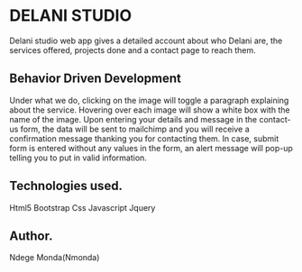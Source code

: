 # DELANI STUDIO
Delani studio web app gives a detailed account about who Delani are, the services offered, projects done  and a contact page to reach them.

## Behavior Driven Development
Under what we do, clicking on the image will toggle a paragraph explaining about the service.
Hovering over each image will show a white box with the name of the image.
Upon entering your details and message in the contact-us form, the data will be sent to mailchimp and you will receive a confirmation message thanking you for contacting them.
In case, submit form is entered without any values in the form, an alert message will pop-up telling you to put in valid information.​
## Technologies used.
Html5
Bootstrap
Css
Javascript
Jquery

## Author.
Ndege Monda(Nmonda)